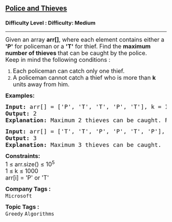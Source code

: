 <h2><a href="https://www.geeksforgeeks.org/problems/police-and-thieves--141631/1?_gl=1*1qxys72*_up*MQ..*_gs*MQ..&gclid=Cj0KCQjwsNnCBhDRARIsAEzia4BhC80bwSrmS5mCUiSpmNR24BFDKM3cO3AUoT3a8oRTvhIPANXhWl0aAqVKEALw_wcB&gbraid=0AAAAAC9yBkDnGB5nPcYrCR9s9NXtNiMOj">Police and Thieves</a></h2><h3>Difficulty Level : Difficulty: Medium</h3><hr><div class="problems_problem_content__Xm_eO"><p><span style="font-size: 18px;">Given an array <strong>arr[]</strong>, where each element contains either a <strong>'P'</strong> for policeman or a <strong>'T'</strong> for thief. Find the <strong>maximum number of thieves </strong>that can be caught by the police.&nbsp;<br>Keep in mind the following conditions :</span></p>
<ol>
<li><span style="font-size: 18px;">Each policeman can catch only one thief.</span></li>
<li><span style="font-size: 18px;">A policeman cannot catch a thief who is more than <strong>k</strong> units away from him.</span></li>
</ol>
<p><strong><span style="font-size: 18px;">Examples:</span></strong></p>
<pre><span style="font-size: 18px;"><strong>Input: </strong>arr[] = ['P', 'T', 'T', 'P', 'T'], k = 1
<strong>Output:</strong> 2
<strong>Explanation:</strong> Maximum 2 thieves can be caught. First policeman catches first thief and second police man can catch either second or third thief.</span></pre>
<pre><span style="font-size: 18px;"><strong>Input: </strong>arr[] = ['T', 'T', 'P', 'P', 'T', 'P'], k = 2
<strong>Output:</strong> 3
<strong>Explanation: </strong>Maximum 3 thieves can be caught.</span></pre>
<p><span style="font-size: 18px;"><strong>Constraints:</strong><br>1 ≤ arr.size() ≤ 10<sup>5</sup><br>1 ≤ k ≤ 1000<br>arr[i] = 'P' or 'T'</span></p></div><p><span style=font-size:18px><strong>Company Tags : </strong><br><code>Microsoft</code>&nbsp;<br><p><span style=font-size:18px><strong>Topic Tags : </strong><br><code>Greedy</code>&nbsp;<code>Algorithms</code>&nbsp;